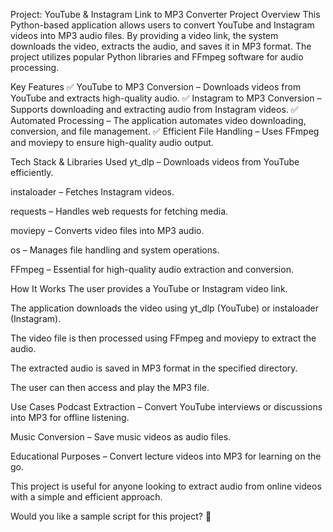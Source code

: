 Project: YouTube & Instagram Link to MP3 Converter
Project Overview
This Python-based application allows users to convert YouTube and Instagram videos into MP3 audio files. By providing a video link, the system downloads the video, extracts the audio, and saves it in MP3 format. The project utilizes popular Python libraries and FFmpeg software for audio processing.

Key Features
✅ YouTube to MP3 Conversion – Downloads videos from YouTube and extracts high-quality audio.
✅ Instagram to MP3 Conversion – Supports downloading and extracting audio from Instagram videos.
✅ Automated Processing – The application automates video downloading, conversion, and file management.
✅ Efficient File Handling – Uses FFmpeg and moviepy to ensure high-quality audio output.

Tech Stack & Libraries Used
yt_dlp – Downloads videos from YouTube efficiently.

instaloader – Fetches Instagram videos.

requests – Handles web requests for fetching media.

moviepy – Converts video files into MP3 audio.

os – Manages file handling and system operations.

FFmpeg – Essential for high-quality audio extraction and conversion.

How It Works
The user provides a YouTube or Instagram video link.

The application downloads the video using yt_dlp (YouTube) or instaloader (Instagram).

The video file is then processed using FFmpeg and moviepy to extract the audio.

The extracted audio is saved in MP3 format in the specified directory.

The user can then access and play the MP3 file.

Use Cases
Podcast Extraction – Convert YouTube interviews or discussions into MP3 for offline listening.

Music Conversion – Save music videos as audio files.

Educational Purposes – Convert lecture videos into MP3 for learning on the go.

This project is useful for anyone looking to extract audio from online videos with a simple and efficient approach.

Would you like a sample script for this project? 🚀
